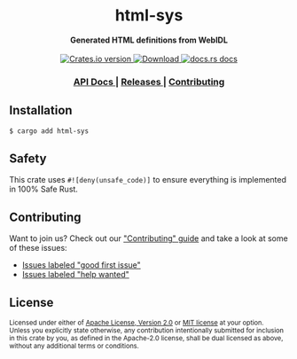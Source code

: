 <h1 align="center">html-sys</h1>
<div align="center">
  <strong>
    Generated HTML definitions from WebIDL
  </strong>
</div>

<br />

<div align="center">
  <!-- Crates version -->
  <a href="https://crates.io/crates/html-sys">
    <img src="https://img.shields.io/crates/v/html-sys.svg?style=flat-square"
    alt="Crates.io version" />
  </a>
  <!-- Downloads -->
  <a href="https://crates.io/crates/html-sys">
    <img src="https://img.shields.io/crates/d/html-sys.svg?style=flat-square"
      alt="Download" />
  </a>
  <!-- docs.rs docs -->
  <a href="https://docs.rs/html-sys">
    <img src="https://img.shields.io/badge/docs-latest-blue.svg?style=flat-square"
      alt="docs.rs docs" />
  </a>
</div>

<div align="center">
  <h3>
    <a href="https://docs.rs/html-sys">
      API Docs
    </a>
    <span> | </span>
    <a href="https://github.com/mild-times/html-sys/releases">
      Releases
    </a>
    <span> | </span>
    <a href="https://github.com/mild-times/html-sys/blob/master.github/CONTRIBUTING.md">
      Contributing
    </a>
  </h3>
</div>

## Installation
```sh
$ cargo add html-sys
```

## Safety
This crate uses ``#![deny(unsafe_code)]`` to ensure everything is implemented in
100% Safe Rust.

## Contributing
Want to join us? Check out our ["Contributing" guide][contributing] and take a
look at some of these issues:

- [Issues labeled "good first issue"][good-first-issue]
- [Issues labeled "help wanted"][help-wanted]

[contributing]: https://github.com/mild-times/html-sys/blob/master.github/CONTRIBUTING.md
[good-first-issue]: https://github.com/mild-times/html-sys/labels/good%20first%20issue
[help-wanted]: https://github.com/mild-times/html-sys/labels/help%20wanted

## License

<sup>
Licensed under either of <a href="LICENSE-APACHE">Apache License, Version
2.0</a> or <a href="LICENSE-MIT">MIT license</a> at your option.
</sup>

<br/>

<sub>
Unless you explicitly state otherwise, any contribution intentionally submitted
for inclusion in this crate by you, as defined in the Apache-2.0 license, shall
be dual licensed as above, without any additional terms or conditions.
</sub>
